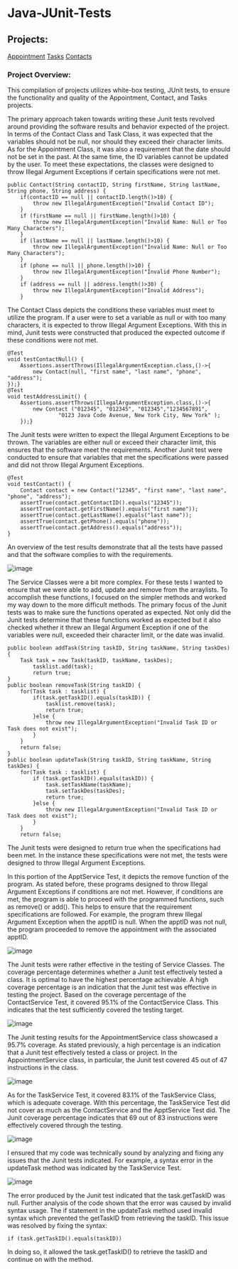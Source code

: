 # Java-JUnit-Tests

## Projects:

[Appointment](https://github.com/DIParham/Java-JUnit-Tests/tree/main/Appointment)
[Tasks](https://github.com/DIParham/Java-JUnit-Tests/tree/main/Tasks)
[Contacts](https://github.com/DIParham/Java-JUnit-Tests/tree/main/Contacts)

### Project Overview:
This compilation of projects utilizes white-box testing, JUnit tests, to ensure the functionality and quality of the Appointment, Contact, and Tasks projects. 

The primary approach taken towards writing these Junit tests revolved around providing the software results and behavior expected of the project. In terms of the Contact Class and Task Class, it was expected that the variables should not be null, nor should they exceed their character limits. As for the Appointment Class, it was also a requirement that the date should not be set in the past. At the same time, the ID variables cannot be updated by the user. To meet these expectations, the classes were designed to throw Illegal Argument Exceptions if certain specifications were not met. 

	public Contact(String contactID, String firstName, String lastName, String phone, String address) {
		if(contactID == null || contactID.length()>10) {
			throw new IllegalArgumentException("Invalid Contact ID");			
		}
		if (firstName == null || firstName.length()>10) {
			throw new IllegalArgumentException("Invalid Name: Null or Too Many Characters");		
		}
		if (lastName == null || lastName.length()>10) {
			throw new IllegalArgumentException("Invalid Name: Null or Too Many Characters");			
		}
		if (phone == null || phone.length()>10) {
			throw new IllegalArgumentException("Invalid Phone Number");			
		}
		if (address == null || address.length()>30) {
			throw new IllegalArgumentException("Invalid Address");
		}
 
The Contact Class depicts the conditions these variables must meet to utilize the program. If a user were to set a variable as null or with too many characters, it is expected to throw Illegal Argument Exceptions. With this in mind, Junit tests were constructed that produced the expected outcome if these conditions were not met.

	@Test
	void testContactNull() {
		Assertions.assertThrows(IllegalArgumentException.class,()->{
			new Contact(null, "first name", "last name", "phone", "address");
	});}
	@Test
	void testAddressLimit() {
		Assertions.assertThrows(IllegalArgumentException.class,()->{
			new Contact ("012345", "012345", "012345","1234567891", 
					"0123 Java Code Avenue, New York City, New York" );
		});}

The Junit tests were written to expect the Illegal Argument Exceptions to be thrown. The variables are either null or exceed their character limit, this ensures that the software meet the requirements. Another Junit test were conducted to ensure that variables that met the specifications were passed and did not throw Illegal Argument Exceptions. 

	@Test
	void testContact() {
		Contact contact = new Contact("12345", "first name", "last name", "phone", "address");
		assertTrue(contact.getContactID().equals("12345"));
		assertTrue(contact.getFirstName().equals("first name"));
		assertTrue(contact.getLastName().equals("last name"));
		assertTrue(contact.getPhone().equals("phone"));
		assertTrue(contact.getAddress().equals("address"));
	}

An overview of the test results demonstrate that all the tests have passed and that the software complies to with the requirements.

![image](https://user-images.githubusercontent.com/79165798/166301867-0d614226-8854-4719-bf3f-5f42b84c7419.png)

The Service Classes were a bit more complex. For these tests I wanted to ensure that we were able to add, update and remove from the arraylists. To accomplish these functions, I focused on the simpler methods and worked my way down to the more difficult methods. The primary focus of the Junit tests was to make sure the functions operated as expected. Not only did the Junit tests determine that these functions worked as expected but it also checked whether it threw an Illegal Argument Exception if one of the variables were null,  exceeded their character limit, or the date was invalid.

	public boolean addTask(String taskID, String taskName, String taskDes) {
		Task task = new Task(taskID, taskName, taskDes);
			tasklist.add(task);
			return true;			
	}			
	public boolean removeTask(String taskID) {
		for(Task task : tasklist) {
			if(task.getTaskID().equals(taskID)) {
				tasklist.remove(task);
				return true;
			}else {
				throw new IllegalArgumentException("Invalid Task ID or Task does not exist");
			}	
		}
		return false;
	}
	public boolean updateTask(String taskID, String taskName, String taskDes) {
		for(Task task : tasklist) {
			if (task.getTaskID().equals(taskID)) {
				task.setTaskName(taskName);
				task.setTaskDes(taskDes);		
				return true;
			}else {
				throw new IllegalArgumentException("Invalid Task ID or Task does not exist");
			}
		}
		return false;
		
The Junit tests were designed to return true when the specifications had been met. In the instance these specifications were not met, the tests were designed to throw Illegal Argument Exceptions.

In this portion of the ApptService Test, it depicts the remove function of the program. As stated before, these programs designed to throw Illegal Argument Exceptions if conditions are not met. However, if conditions are met, the program is able to proceed with the programmed functions, such as remove() or add(). This helps to ensure that the requirement specifications are followed. For example, the program threw Illegal Argument Exception when the apptID is null. When the apptID was not null, the program proceeded to remove the appointment with the associated apptID.

![image](https://user-images.githubusercontent.com/79165798/166302528-33e5b7e7-1aba-45a3-8735-b89f082e118c.png)

The Junit tests were rather effective in the testing of Service Classes. The coverage percentage determines whether a Junit test effectively tested a class. It is optimal to have the highest percentage achievable. A high coverage percentage is an indication that the Junit test was effective in testing the project. Based on the coverage percentage of the ContactService Test,  it covered 95.1% of the ContactService Class. This indicates that the test sufficiently covered the testing target. 

![image](https://user-images.githubusercontent.com/79165798/166302676-9945acee-09c0-4b69-a1f7-01641d807763.png)

The Junit testing results for the AppointmentService class showcased a 95.7% coverage. As stated previously, a high percentage is an indication that a Junit test effectively tested a class or project. In the AppointmentService class, in particular, the Junit test covered 45 out of 47 instructions in the class. 

![image](https://user-images.githubusercontent.com/79165798/166302741-767082c2-aa79-4966-a20e-7b250c9bd71e.png)

As for the TaskService Test, it covered 83.1% of the TaskService Class, which is adequate coverage. With this percentage, the TaskService Test did not cover as much as the ContactService and the ApptService Test did. The Junit coverage percentage indicates that 69 out of 83 instructions were effectively covered through the testing.

![image](https://user-images.githubusercontent.com/79165798/166302887-57343243-add2-4232-b970-0837e4b4d8ef.png)

I ensured that my code was technically sound by analyzing and fixing any issues that the Junit tests indicated. For example, a syntax error in the updateTask method was indicated by the TaskService Test.    

![image](https://user-images.githubusercontent.com/79165798/166302977-ef83dc2f-9a4b-49b1-9ec6-e715ab912327.png)

The error produced by the Junit test indicated that the task.getTaskID was null. Further analysis of the code shown that the error was caused by invalid syntax usage. The if statement in the updateTask method used invalid syntax which prevented the getTaskID from retrieving the taskID. This issue was resolved by fixing the syntax: 

	if (task.getTaskID().equals(taskID))
	
In doing so, it allowed the task.getTaskID() to retrieve the taskID and continue on with the method.
	
